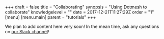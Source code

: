 +++
draft = false
title = "Collaborating"
synopsis = "Using Dotmesh to collaborate"
knowledgelevel = ""
date = 2017-12-21T11:27:29Z
order = "1"
[menu]
  [menu.main]
    parent = "tutorials"
+++

We plan to add content here very soon! In the mean time, ask any questions on [our Slack channel](https://join.slack.com/t/dotmesh-community/shared_invite/enQtMjU0NzczMTQ2MDgxLTM0MGJhNDcxNWQ4ZWE0OWMxMTE4NDg4ZmY5ZDRiMmQyYzIwYTIyMWNiYTIxMWMyMGUzNDI5YTc0N2JiMzg5OGE)!
